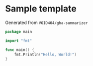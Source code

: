# Sample template

Generated from `VOID404/gha-summarizer`

```go
package main

import "fmt"

func main() {
	fmt.Println("Hello, World!")
}

```
